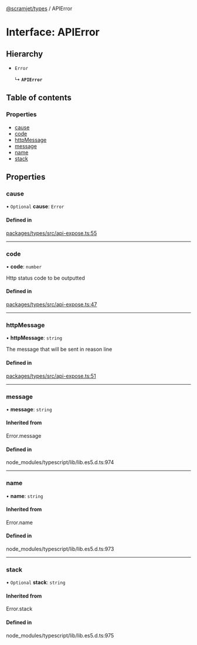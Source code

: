 [@scramjet/types](../README.md) / APIError

# Interface: APIError

## Hierarchy

- `Error`

  ↳ **`APIError`**

## Table of contents

### Properties

- [cause](apierror.md#cause)
- [code](apierror.md#code)
- [httpMessage](apierror.md#httpmessage)
- [message](apierror.md#message)
- [name](apierror.md#name)
- [stack](apierror.md#stack)

## Properties

### cause

• `Optional` **cause**: `Error`

#### Defined in

[packages/types/src/api-expose.ts:55](https://github.com/scramjet-cloud-platform/scramjet-csi-dev/blob/d294535a/packages/types/src/api-expose.ts#L55)

___

### code

• **code**: `number`

Http status code to be outputted

#### Defined in

[packages/types/src/api-expose.ts:47](https://github.com/scramjet-cloud-platform/scramjet-csi-dev/blob/d294535a/packages/types/src/api-expose.ts#L47)

___

### httpMessage

• **httpMessage**: `string`

The message that will be sent in reason line

#### Defined in

[packages/types/src/api-expose.ts:51](https://github.com/scramjet-cloud-platform/scramjet-csi-dev/blob/d294535a/packages/types/src/api-expose.ts#L51)

___

### message

• **message**: `string`

#### Inherited from

Error.message

#### Defined in

node_modules/typescript/lib/lib.es5.d.ts:974

___

### name

• **name**: `string`

#### Inherited from

Error.name

#### Defined in

node_modules/typescript/lib/lib.es5.d.ts:973

___

### stack

• `Optional` **stack**: `string`

#### Inherited from

Error.stack

#### Defined in

node_modules/typescript/lib/lib.es5.d.ts:975
